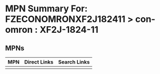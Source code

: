 



# MPN Summary For: FZECONOMRONXF2J182411 > con-omron : XF2J-1824-11

## MPNs
  

|MPN|Direct Links|Search Links|
| :--- | :--- | :--- |
||||
